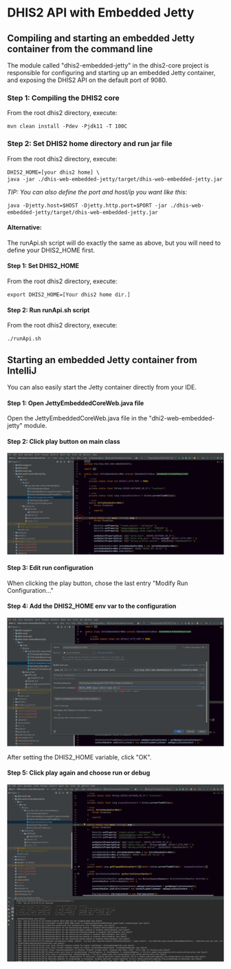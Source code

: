 # DHIS2 API with Embedded Jetty 

## Compiling and starting an embedded Jetty container from the command line

The module called "dhis2-embedded-jetty" in the dhis2-core project is responsible for configuring and starting up an embedded Jetty container, and exposing the DHIS2 API on the default port of 9080.

### Step 1: Compiling the DHIS2 core

From the root dhis2 directory, execute:

    mvn clean install -Pdev -Pjdk11 -T 100C

### Step 2: Set DHIS2 home directory and run jar file

From the root dhis2 directory, execute:
    
    DHIS2_HOME=[your dhis2 home] \ 
    java -jar ./dhis-web-embedded-jetty/target/dhis-web-embedded-jetty.jar
    
*TIP: You can also define the port and host/ip you want like this:*

    java -Djetty.host=$HOST -Djetty.http.port=$PORT -jar ./dhis-web-embedded-jetty/target/dhis-web-embedded-jetty.jar
    
#### Alternative:

The runApi.sh script will do exactly the same as above, but you will need to define your DHIS2_HOME first.

#### Step 1: Set DHIS2_HOME

From the root dhis2 directory, execute:

    export DHIS2_HOME=[Your dhis2 home dir.]
    
#### Step 2: Run runApi.sh script

From the root dhis2 directory, execute:

    ./runApi.sh

    
## Starting an embedded Jetty container from IntelliJ

You can also easily start the Jetty container directly from your IDE.

#### Step 1: Open JettyEmbeddedCoreWeb.java file
Open the JettyEmbeddedCoreWeb.java file in the "dhi2-web-embedded-jetty" module.

#### Step 2: Click play button on main class
![](resources/images/intellij-embedded-play.png)

#### Step 3: Edit run configuration
When clicking the play button, chose the last entry "Modify Run Configuration..."

#### Step 4: Add the DHIS2_HOME env var to the configuration
![](resources/images/intellij-embedded-config.png)

After setting the DHIS2_HOME variable, click "OK".

#### Step 5: Click play again and choose run or debug 
![](resources/images/intellij-embedded-run.png)

